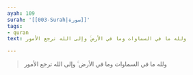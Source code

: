 ```yaml
---
ayah: 109
surah: '[[003-Surah|سورة]]'
tags:
- quran
text: ولله ما في السماوات وما في الأرض ۚ وإلى الله ترجع الأمور

---
```

> ولله ما في السماوات وما في الأرض ۚ وإلى الله ترجع الأمور
